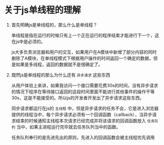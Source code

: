 # 关于js单线程的理解

1. 首先明确js是单线程的，那么什么是单线程？

   单线程是指在运行的时候只有上一个正在运行的程序结束才能进行下一个，这在js中是必须的。
   
   js大多负责浏览器和用户的交互，如果用户在A模块中新增了部分内容的同时删除了A模块，在单线程模式下根据用户操作的时间返回一个确定的数据，但是如果是多线程，返回的数据就不是很确定了。

2. 既然js是单线程的那么为什么还有 `异步请求` 这些东西

   从用户体验上来讲，如果我访问一个接口需要花费30s的时间，没有异步请求的情况下程序在等待接口返回的这段时间里面不能进行其他事件的操作干等30s，这是不能接受的。所以js的开发者开发出了异步请求这些东西。

   同步请求都运行在js的 `主线程` 中，但是异步请求的任务不会，它是进入浏览器提供的线程当中，每个异步请求必须有一个回调函数（callback），当异步请求结束的时候通知主线程本次请求已经完成并将该请求的回调函数放入 `任务队列` 当中，如果主进程运行完毕就去任务队列当中的函数。

   任务队列奉行的是先进先出的原则，先进入的回调函数会被主线程优先调用